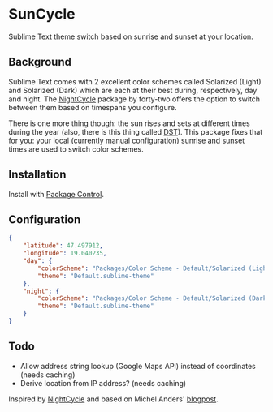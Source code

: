 SunCycle
========

Sublime Text theme switch based on sunrise and sunset at your location.

## Background
Sublime Text comes with 2 excellent color schemes called Solarized (Light) and Solarized (Dark) which are each at their best during, respectively, day and night.
The [NightCycle](https://github.com/forty-two/NightCycle) package by forty-two offers the option to switch between them based on timespans you configure.

There is one more thing though: the sun rises and sets at different times during the year (also, there is this thing called [DST](http://en.wikipedia.org/wiki/Daylight_saving_time)). This package fixes that for you: your local (currently manual configuration) sunrise and sunset times are used to switch color schemes.

## Installation
Install with [Package Control](https://sublime.wbond.net/).

## Configuration
```json
{
    "latitude": 47.497912,
    "longitude": 19.040235,
    "day": {
        "colorScheme": "Packages/Color Scheme - Default/Solarized (Light).tmTheme",
        "theme": "Default.sublime-theme"
    },
    "night": {
        "colorScheme": "Packages/Color Scheme - Default/Solarized (Dark).tmTheme",
        "theme": "Default.sublime-theme"
    }
}
```

## Todo
* Allow address string lookup (Google Maps API) instead of coordinates (needs caching)
* Derive location from IP address? (needs caching)

Inspired by [NightCycle](https://github.com/forty-two/NightCycle) and based on Michel Anders' [blogpost](http://michelanders.blogspot.hu/2010/12/calulating-sunrise-and-sunset-in-python.html).
